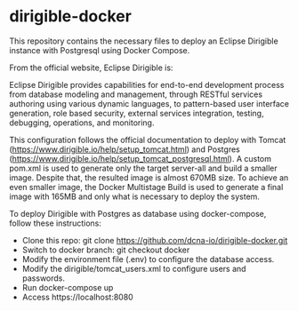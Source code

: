# dirigible-docker
This repository contains the necessary files to deploy an Eclipse Dirigible instance with Postgresql using Docker Compose.

From the official website, Eclipse Dirigible is:

Eclipse Dirigible provides capabilities for end-to-end development process from database modeling and management, through RESTful services authoring using various dynamic languages, to pattern-based user interface generation, role based security, external services integration, testing, debugging, operations, and monitoring.

This configuration follows the official documentation to deploy with Tomcat (https://www.dirigible.io/help/setup_tomcat.html) and Postgres (https://www.dirigible.io/help/setup_tomcat_postgresql.html). A custom pom.xml is used to generate only the target server-all and build a smaller image. Despite that, the resulted image is almost 670MB size. To achieve an even smaller image, the Docker Multistage Build is used to generate a final image with 165MB and only what is necessary to deploy the system.

To deploy Dirigible with Postgres as database using docker-compose, follow these instructions:

- Clone this repo: git clone https://github.com/dcna-io/dirigible-docker.git
- Switch to docker branch: git checkout docker
- Modify the environment file (.env) to configure the database access.
- Modify the dirigible/tomcat_users.xml to configure users and passwords.
- Run docker-compose up
- Access https://localhost:8080
